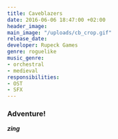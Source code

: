```yaml
---
title: Caveblazers
date: 2016-06-06 18:47:00 +02:00
header_image: 
main_image: "/uploads/cb_crop.gif"
release_date: 
developer: Rupeck Games
genre: roguelike
music_genre:
- orchestral
- medieval
responsibilities:
- OST
- SFX
---
```


### Adventure!
***zing***